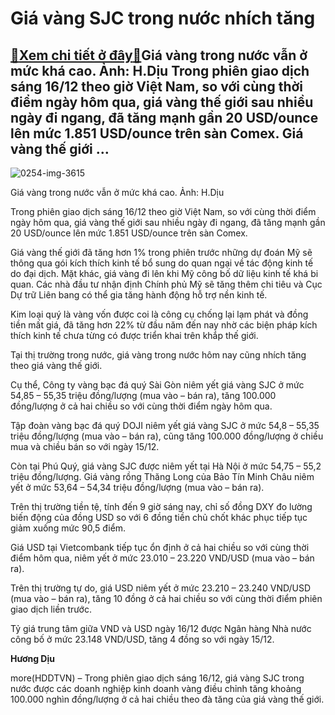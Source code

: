 Giá vàng SJC trong nước nhích tăng
==================================

[:gift:Xem chi tiết ở đây:gift:](https://hddtvn.com/gia-vang-sjc-trong-nuoc-nhich-tang/)Giá vàng trong nước vẫn ở mức khá cao. Ảnh: H.Dịu Trong phiên giao dịch sáng 16/12 theo giờ Việt Nam, so với cùng thời điểm ngày hôm qua, giá vàng thế giới sau nhiều ngày đi ngang, đã tăng mạnh gần 20 USD/ounce lên mức 1.851 USD/ounce trên sàn Comex. Giá vàng thế giới …
------------------------------------------------------------------------------------------------------------------------------------------------------------------------------------------------------------------------------------------------------------------------------





![0254-img-3615](https://hddtvn.com/wp-content/uploads/2021/01/0254_IMG_3615-2.jpg "Giá vàng trong nước vẫn ở mức khá cao. Ảnh: H.Dịu")


Giá vàng trong nước vẫn ở mức khá cao. Ảnh: H.Dịu



Trong phiên giao dịch sáng 16/12 theo giờ Việt Nam, so với cùng thời điểm ngày hôm qua, giá vàng thế giới sau nhiều ngày đi ngang, đã tăng mạnh gần 20 USD/ounce lên mức 1.851 USD/ounce trên sàn Comex.


Giá vàng thế giới đã tăng hơn 1% trong phiên trước những dự đoán Mỹ sẽ thông qua gói kích thích kinh tế bổ sung do quan ngại về tác động kinh tế do đại dịch. Mặt khác, giá vàng đi lên khi Mỹ công bố dữ liệu kinh tế khá bi quan. Các nhà đầu tư nhận định Chính phủ Mỹ sẽ tăng thêm chi tiêu và Cục Dự trữ Liên bang có thể gia tăng hành động hỗ trợ nền kinh tế.


Kim loại quý là vàng vốn được coi là công cụ chống lại lạm phát và đồng tiền mất giá, đã tăng hơn 22% từ đầu năm đến nay nhờ các biện pháp kích thích kinh tế chưa từng có được triển khai trên khắp thế giới.


Tại thị trường trong nước, giá vàng trong nước hôm nay cũng nhích tăng theo giá vàng thế giới.


Cụ thể, Công ty vàng bạc đá quý Sài Gòn niêm yết giá vàng SJC ở mức 54,85 – 55,35 triệu đồng/lượng (mua vào – bán ra), tăng 100.000 đồng/lượng ở cả hai chiều so với cùng thời điểm ngày hôm qua.


Tập đoàn vàng bạc đá quý DOJI niêm yết giá vàng SJC ở mức 54,8 – 55,35 triệu đồng/lượng (mua vào – bán ra), cũng tăng 100.000 đồng/lượng ở chiều mua và chiều bán so với ngày 15/12.


Còn tại Phú Quý, giá vàng SJC được niêm yết tại Hà Nội ở mức 54,75 – 55,2 triệu đồng/lượng. Giá vàng rồng Thăng Long của Bảo Tín Minh Châu niêm yết ở mức 53,64 – 54,34 triệu đồng/lượng (mua vào – bán ra).


Trên thị trường tiền tệ, tính đến 9 giờ sáng nay, chỉ số đồng DXY đo lường biến động của đồng USD so với 6 đồng tiền chủ chốt khác phục tiếp tục giảm xuống mức 90,5 điểm.


Giá USD tại Vietcombank tiếp tục ổn định ở cả hai chiều so với cùng thời điểm hôm qua, niêm yết ở mức 23.010 – 23.220 VND/USD (mua vào – bán ra).


Trên thị trường tự do, giá USD niêm yết ở mức 23.210 – 23.240 VND/USD (mua vào – bán ra), tăng 10 đồng ở cả hai chiều so với cùng thời điểm phiên giao dịch liền trước.


Tỷ giá trung tâm giữa VND và USD ngày 16/12 được Ngân hàng Nhà nước công bố ở mức 23.148 VND/USD, tăng 4 đồng so với ngày 15/12.




**Hương Dịu**



more(HDDTVN) – Trong phiên giao dịch sáng 16/12, giá vàng SJC trong nước được các doanh nghiệp kinh doanh vàng điều chỉnh tăng khoảng 100.000 nghìn đồng/lượng ở cả hai chiều theo đà tăng của giá vàng thế giới.

